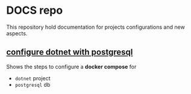 # DOCS repo

This repository hold documentation for projects configurations and new aspects.

## [configure dotnet with postgresql](./dotnet_postgresql/SettingUP.md)

Shows the steps to configure a **docker compose** for

- `dotnet` project
- `postgresql` db
